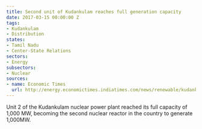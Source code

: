 ```yaml
---
title: Second unit of Kudankulam reaches full generation capacity
date: 2017-03-15 00:00:00 Z
tags:
- Kudankulam
- Distribution
states:
- Tamil Nadu
- Center-State Relations
sectors:
- Energy
subsectors:
- Nuclear
sources:
- name: Economic Times
  url: http://energy.economictimes.indiatimes.com/news/renewable/kudankulam-unit-2-generates-full-power/57587188
---
```


Unit 2 of the Kudankulam nuclear power plant reached its full capacity of 1,000 MW, becoming the second nuclear reactor in the country to generate 1,000MW.
